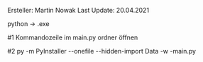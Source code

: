 Ersteller: Martin Nowak	
Last Update: 20.04.2021

python -> .exe 

#1 Kommandozeile im main.py ordner öffnen

#2 py -m PyInstaller --onefile --hidden-import Data -w -main.py